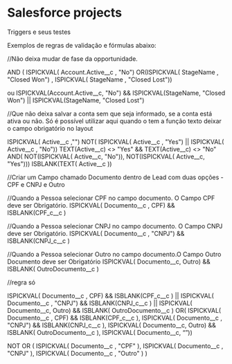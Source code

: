 # Salesforce projects
Triggers e seus testes

Exemplos de regras de validação e fórmulas abaixo:

//Não deixa mudar de fase da opportunidade.

AND ( ISPICKVAL(  Account.Active__c  , "No") OR(ISPICKVAL( StageName , "Closed Won") , ISPICKVAL( StageName , "Closed Lost"))

ou ISPICKVAL(Account.Active__c, "No") && ISPICKVAL(StageName, "Closed Won") ||  ISPICKVAL(StageName,  "Closed Lost")

//Que não deixa salvar a conta sem que seja informado, se a conta está ativa ou não. Só é possível utilizar aqui quando o tem a função texto deixar o campo obrigatório no layout
 
ISPICKVAL( Active__c ,"") NOT( ISPICKVAL( Active__c , "Yes") || ISPICKVAL( Active__c , "No")) TEXT(Active__c) <> "Yes" && TEXT(Active__c) <> "No" AND( NOT(ISPICKVAL( Active__c, "No")), NOT(ISPICKVAL( Active__c, "Yes"))) ISBLANK(TEXT( Active__c ))

//Criar um Campo chamado Documento dentro de Lead com duas opções  - CPF e CNPJ e Outro

//Quando a Pessoa selecionar CPF no campo documento. O Campo CPF deve ser Obrigatório.
ISPICKVAL( Documento__c , CPF) &&   ISBLANK(CPF_c__c )


//Quando a Pessoa selecionar CNPJ no campo documento. O Campo CNPJ deve ser Obrigatório.
ISPICKVAL( Documento__c , "CNPJ")  &&   ISBLANK(CNPJ_c__c )


//Quando a Pessoa selecionar Outro no campo documento.O Campo Outro Documento deve ser Obrigatório
ISPICKVAL( Documento__c, Outro) &&  ISBLANK( OutroDocumento__c  )


//regra só

ISPICKVAL( Documento__c , CPF) &&   ISBLANK(CPF_c__c ) ||
ISPICKVAL( Documento__c , "CNPJ")  &&   ISBLANK(CNPJ_c__c ) ||
ISPICKVAL( Documento__c, Outro) &&  ISBLANK( OutroDocumento__c  )
OR(
ISPICKVAL( Documento__c , CPF) &&   ISBLANK(CPF_c__c ),
ISPICKVAL( Documento__c , "CNPJ")  &&   ISBLANK(CNPJ_c__c ),
ISPICKVAL( Documento__c, Outro) &&  ISBLANK( OutroDocumento__c  ),
ISPICKVAL( Documento__c, “”))

NOT
OR (
ISPICKVAL( Documento__c , "CPF" ),
ISPICKVAL( Documento__c , "CNPJ" ),
ISPICKVAL( Documento__c , "Outro" )
)

